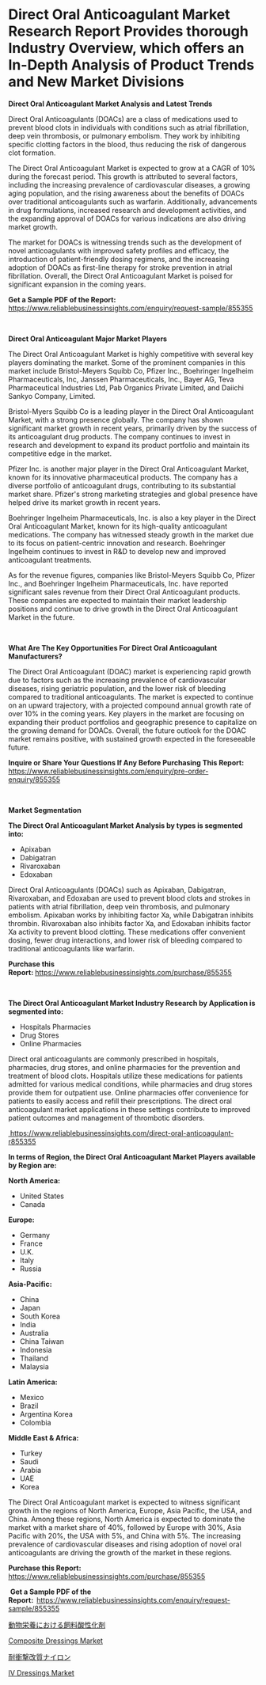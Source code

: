 <p><h1>Direct Oral Anticoagulant Market Research Report Provides thorough Industry Overview, which offers an In-Depth Analysis of Product Trends and New Market Divisions</h1></p><p><strong>Direct Oral Anticoagulant Market Analysis and Latest Trends</strong></p>
<p><p>Direct Oral Anticoagulants (DOACs) are a class of medications used to prevent blood clots in individuals with conditions such as atrial fibrillation, deep vein thrombosis, or pulmonary embolism. They work by inhibiting specific clotting factors in the blood, thus reducing the risk of dangerous clot formation.</p><p>The Direct Oral Anticoagulant Market is expected to grow at a CAGR of 10% during the forecast period. This growth is attributed to several factors, including the increasing prevalence of cardiovascular diseases, a growing aging population, and the rising awareness about the benefits of DOACs over traditional anticoagulants such as warfarin. Additionally, advancements in drug formulations, increased research and development activities, and the expanding approval of DOACs for various indications are also driving market growth.</p><p>The market for DOACs is witnessing trends such as the development of novel anticoagulants with improved safety profiles and efficacy, the introduction of patient-friendly dosing regimens, and the increasing adoption of DOACs as first-line therapy for stroke prevention in atrial fibrillation. Overall, the Direct Oral Anticoagulant Market is poised for significant expansion in the coming years.</p></p>
<p><strong>Get a Sample PDF of the Report:&nbsp;</strong> <a href="https://www.reliablebusinessinsights.com/enquiry/request-sample/855355">https://www.reliablebusinessinsights.com/enquiry/request-sample/855355</a></p>
<p>&nbsp;</p>
<p><strong>Direct Oral Anticoagulant Major Market Players</strong></p>
<p><p>The Direct Oral Anticoagulant Market is highly competitive with several key players dominating the market. Some of the prominent companies in this market include Bristol-Meyers Squibb Co, Pfizer Inc., Boehringer Ingelheim Pharmaceuticals, Inc, Janssen Pharmaceuticals, Inc., Bayer AG, Teva Pharmaceutical Industries Ltd, Pab Organics Private Limited, and Daiichi Sankyo Company, Limited.</p><p>Bristol-Myers Squibb Co is a leading player in the Direct Oral Anticoagulant Market, with a strong presence globally. The company has shown significant market growth in recent years, primarily driven by the success of its anticoagulant drug products. The company continues to invest in research and development to expand its product portfolio and maintain its competitive edge in the market.</p><p>Pfizer Inc. is another major player in the Direct Oral Anticoagulant Market, known for its innovative pharmaceutical products. The company has a diverse portfolio of anticoagulant drugs, contributing to its substantial market share. Pfizer's strong marketing strategies and global presence have helped drive its market growth in recent years.</p><p>Boehringer Ingelheim Pharmaceuticals, Inc. is also a key player in the Direct Oral Anticoagulant Market, known for its high-quality anticoagulant medications. The company has witnessed steady growth in the market due to its focus on patient-centric innovation and research. Boehringer Ingelheim continues to invest in R&D to develop new and improved anticoagulant treatments.</p><p>As for the revenue figures, companies like Bristol-Meyers Squibb Co, Pfizer Inc., and Boehringer Ingelheim Pharmaceuticals, Inc. have reported significant sales revenue from their Direct Oral Anticoagulant products. These companies are expected to maintain their market leadership positions and continue to drive growth in the Direct Oral Anticoagulant Market in the future.</p></p>
<p>&nbsp;</p>
<p><strong>What Are The Key Opportunities For Direct Oral Anticoagulant Manufacturers?</strong></p>
<p><p>The Direct Oral Anticoagulant (DOAC) market is experiencing rapid growth due to factors such as the increasing prevalence of cardiovascular diseases, rising geriatric population, and the lower risk of bleeding compared to traditional anticoagulants. The market is expected to continue on an upward trajectory, with a projected compound annual growth rate of over 10% in the coming years. Key players in the market are focusing on expanding their product portfolios and geographic presence to capitalize on the growing demand for DOACs. Overall, the future outlook for the DOAC market remains positive, with sustained growth expected in the foreseeable future.</p></p>
<p><strong>Inquire or Share Your Questions If Any Before Purchasing This Report:</strong> <a href="https://www.reliablebusinessinsights.com/enquiry/pre-order-enquiry/855355">https://www.reliablebusinessinsights.com/enquiry/pre-order-enquiry/855355</a></p>
<p>&nbsp;</p>
<p><strong>Market Segmentation</strong></p>
<p><strong>The Direct Oral Anticoagulant Market Analysis by types is segmented into:</strong></p>
<p><ul><li>Apixaban</li><li>Dabigatran</li><li>Rivaroxaban</li><li>Edoxaban</li></ul></p>
<p><p>Direct Oral Anticoagulants (DOACs) such as Apixaban, Dabigatran, Rivaroxaban, and Edoxaban are used to prevent blood clots and strokes in patients with atrial fibrillation, deep vein thrombosis, and pulmonary embolism. Apixaban works by inhibiting factor Xa, while Dabigatran inhibits thrombin. Rivaroxaban also inhibits factor Xa, and Edoxaban inhibits factor Xa activity to prevent blood clotting. These medications offer convenient dosing, fewer drug interactions, and lower risk of bleeding compared to traditional anticoagulants like warfarin.</p></p>
<p><strong>Purchase this Report:&nbsp;</strong><a href="https://www.reliablebusinessinsights.com/purchase/855355">https://www.reliablebusinessinsights.com/purchase/855355</a></p>
<p>&nbsp;</p>
<p><strong>The Direct Oral Anticoagulant Market Industry Research by Application is segmented into:</strong></p>
<p><ul><li>Hospitals Pharmacies</li><li>Drug Stores</li><li>Online Pharmacies</li></ul></p>
<p><p>Direct oral anticoagulants are commonly prescribed in hospitals, pharmacies, drug stores, and online pharmacies for the prevention and treatment of blood clots. Hospitals utilize these medications for patients admitted for various medical conditions, while pharmacies and drug stores provide them for outpatient use. Online pharmacies offer convenience for patients to easily access and refill their prescriptions. The direct oral anticoagulant market applications in these settings contribute to improved patient outcomes and management of thrombotic disorders.</p></p>
<p><a href="https://www.reliablebusinessinsights.com/direct-oral-anticoagulant-r855355">&nbsp;https://www.reliablebusinessinsights.com/direct-oral-anticoagulant-r855355</a></p>
<p><strong>In terms of Region, the Direct Oral Anticoagulant Market Players available by Region are:</strong></p>
<p>
    <p> <strong> North America: </strong>
        <ul>
            <li>United States</li>
            <li>Canada</li>
        </ul>
        </p> 
    <p> <strong> Europe: </strong>
        <ul>
            <li>Germany</li>
            <li>France</li>
            <li>U.K.</li>
            <li>Italy</li>
            <li>Russia</li>
        </ul>
        </p> 
    <p> <strong> Asia-Pacific: </strong>
        <ul>
            <li>China</li>
            <li>Japan</li>
            <li>South Korea</li>
            <li>India</li>
            <li>Australia</li>
            <li>China Taiwan</li>
            <li>Indonesia</li>
            <li>Thailand</li>
            <li>Malaysia</li>
        </ul>
        </p> 
    <p> <strong> Latin America: </strong>
        <ul>
            <li>Mexico</li>
            <li>Brazil</li>
            <li>Argentina Korea</li>
            <li>Colombia</li>
        </ul>
        </p> 
    <p> <strong> Middle East & Africa: </strong>
        <ul>
            <li>Turkey</li>
            <li>Saudi</li>
            <li>Arabia</li>
            <li>UAE</li>
            <li>Korea</li>
        </ul>
    </p>
    </p>
<p><p>The Direct Oral Anticoagulant market is expected to witness significant growth in the regions of North America, Europe, Asia Pacific, the USA, and China. Among these regions, North America is expected to dominate the market with a market share of 40%, followed by Europe with 30%, Asia Pacific with 20%, the USA with 5%, and China with 5%. The increasing prevalence of cardiovascular diseases and rising adoption of novel oral anticoagulants are driving the growth of the market in these regions.</p></p>
<p><strong>Purchase this Report: </strong><a href="https://www.reliablebusinessinsights.com/purchase/855355">https://www.reliablebusinessinsights.com/purchase/855355</a></p>
<p>&nbsp;<strong>Get a Sample PDF of the Report:&nbsp;&nbsp;</strong><a href="https://www.reliablebusinessinsights.com/enquiry/request-sample/855355">https://www.reliablebusinessinsights.com/enquiry/request-sample/855355</a></p>
<p><strong></strong></p>
<p><p><a href="https://github.com/moulafa/Market-Research-Report-List-2/blob/main/5554068178093.md">動物栄養における飼料酸性化剤</a></p><p><a href="https://github.com/LibbySpencer2018/Market-Research-Report-List-1/blob/main/composite-dressings-market.md">Composite Dressings Market</a></p><p><a href="https://github.com/SantosDicki04/Market-Research-Report-List-2/blob/main/9375319178094.md">耐衝撃改質ナイロン</a></p><p><a href="https://github.com/ashman753/Market-Research-Report-List-2/blob/main/iv-dressings-market.md">IV Dressings Market</a></p></p>